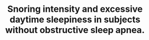 ---
layout: page
header: no
#
# Content
#
subheadline: "Recent Publication"
title: "Snoring intensity and excessive daytime sleepiness in subjects without obstructive sleep apnea.
"
teaser: "Snoring intensity and excessive daytime sleepiness in subjects without obstructive sleep apnea.
"
categories: [Publications]
tags: [Sleep Medicine]
---